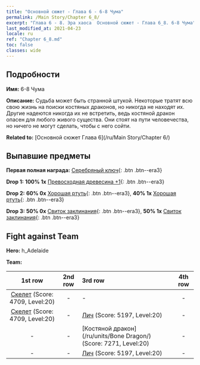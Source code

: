 ```yaml
---
title: "Основной сюжет - Глава 6 - 6-8 Чума"
permalink: /Main Story/Chapter 6_8/
excerpt: "Глава 6 - 8. Эра хаоса  Основной сюжет - Глава 6_8. 6-8 Чума"
last_modified_at: 2021-04-23
locale: ru
ref: "Chapter 6_8.md"
toc: false
classes: wide
---
```


## Подробности

 **Имя:** 6-8 Чума

 **Описание:** Судьба может быть странной штукой. Некоторые тратят всю свою жизнь на поиски костяных драконов, но никогда не находят их. Другие надеются никогда их не встретить, ведь костяной дракон опасен для любого живого существа. Они стоят на пути человечества, но ничего не могут сделать, чтобы с него сойти.

 **Related to:** [Основной сюжет Глава 6](/ru/Main Story/Chapter 6/)

## Выпавшие предметы

 **Первая полная награда:** [Серебряный ключ](/ItemsRU/con_693/){: .btn .btn--era3}

 **Drop 1:** **100% 1x** [Превосходная древесина +1](/ItemsRU/mat_20/){: .btn .btn--era3}

 **Drop 2:** **60% 0x** [Хорошая ртуть](/ItemsRU/mat_14/){: .btn .btn--era3}, **40% 1x** [Хорошая ртуть](/ItemsRU/mat_14/){: .btn .btn--era3}

 **Drop 3:** **50% 0x** [Свиток заклинания](/ItemsRU/con_694/){: .btn .btn--era3}, **50% 1x** [Свиток заклинания](/ItemsRU/con_694/){: .btn .btn--era3}


## Fight against Team
 **Hero:** h_Adelaide

 **Team:**


  | 1st row | 2nd row | 3rd row | 4th row |
  |:----:|:----:|:----|:----:|
  | [Скелет](/ru/units/Skeleton/) (Score: 4709, Level:20)  | - | - | - |
  | [Скелет](/ru/units/Skeleton/) (Score: 4709, Level:20)  | - | [Лич](/ru/units/Lich/) (Score: 5197, Level:20)  | - |
  | - | - | [Костяной дракон](/ru/units/Bone Dragon/) (Score: 7271, Level:20)  | - |
  | - | - | [Лич](/ru/units/Lich/) (Score: 5197, Level:20)  | - |


